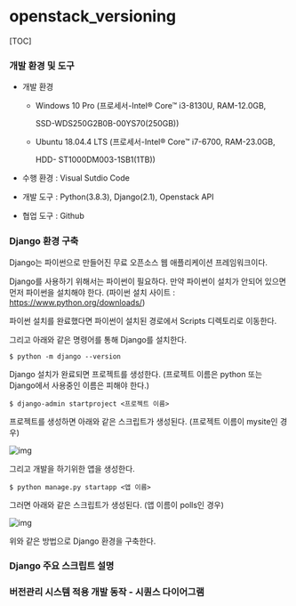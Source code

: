# openstack_versioning



[TOC]



### 개발 환경 및 도구  

+ 개발 환경 

  + Windows 10 Pro (프로세서-Intel® Core™ i3-8130U, RAM-12.0GB, 

    SSD-WDS250G2B0B-00YS70(250GB))

  + Ubuntu 18.04.4 LTS (프로세서-Intel® Core™ i7-6700, RAM-23.0GB, 

    HDD- ST1000DM003-1SB1(1TB))

+ 수행 환경 : Visual Sutdio Code

+ 개발 도구 : Python(3.8.3), Django(2.1), Openstack API

+ 협업 도구 : Github



### Django 환경 구축

Django는 파이썬으로 만들어진 무료 오픈소스 웹 애플리케이션 프레임워크이다.

Django를 사용하기 위해서는 파이썬이 필요하다. 만약 파이썬이 설치가 안되어 있으면 먼저 파이썬을 설치해야 한다. (파이썬 설치 사이트 : https://www.python.org/downloads/)

파이썬 설치를 완료했다면 파이썬이 설치된 경로에서 Scripts 디렉토리로 이동한다.

그리고 아래와 같은 명령어를 통해 Django를 설치한다.

```
$ python -m django --version
```

 

Django 설치가 완료되면 프로젝트를 생성한다. (프로젝트 이름은 python 또는 Django에서 사용중인 이름은 피해야 한다.)

```
$ django-admin startproject <프로젝트 이름>
```

프로젝트를 생성하면 아래와 같은 스크립트가 생성된다. (프로젝트 이름이 mysite인 경우)

![img](file:///C:/Users/PARKDO~1/AppData/Local/Temp/msohtmlclip1/01/clip_image002.jpg)

 

그리고 개발을 하기위한 앱을 생성한다.

```
$ python manage.py startapp <앱 이름>
```

 

그러면 아래와 같은 스크립트가 생성된다. (앱 이름이 polls인 경우)

![img](file:///C:/Users/PARKDO~1/AppData/Local/Temp/msohtmlclip1/01/clip_image004.jpg)

 

위와 같은 방법으로 Django 환경을 구축한다.





### Django 주요 스크립트 설명

### 버전관리 시스템 적용 개발 동작 - 시퀀스 다이어그램



